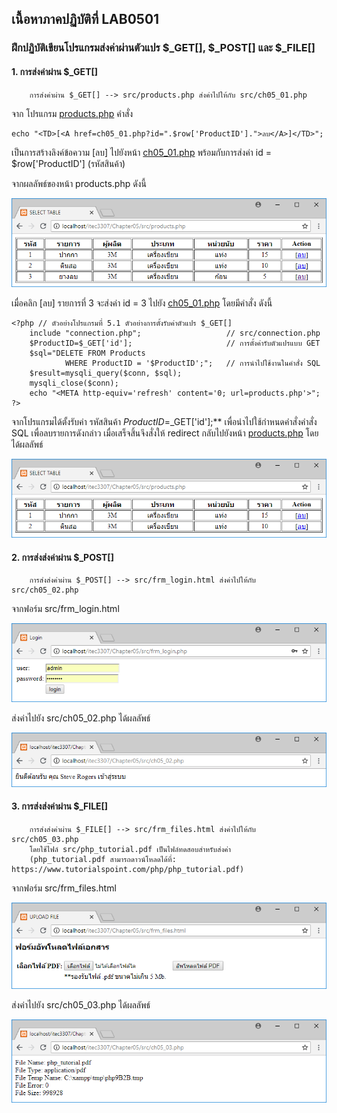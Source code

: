 ## เนื้อหาภาคปฏิบัติที่ LAB0501
### ฝึกปฏิบัติเขียนโปรแกรมส่งค่าผ่านตัวแปร $_GET[], $_POST[]  และ $_FILE[]
#### 1. การส่งค่าผ่าน $_GET[] 
```
    การส่งค่าผ่าน $_GET[] --> src/products.php ส่งค่าไปให้กับ src/ch05_01.php
```
จาก โปรแกรม [products.php](src/products.php) คำสั่ง 
```
echo "<TD>[<A href=ch05_01.php?id=".$row['ProductID'].">ลบ</A>]</TD>";
```
เป็นการสร้างลิงค์ข้อความ [ลบ] ไปยังหน้า [ch05_01.php](src/ch05_01.php) พร้อมกับการส่งค่า id = $row['ProductID'] (รหัสสินค้า)

จากผลลัพธ์ของหน้า products.php ดังนี้

<img src=output/products.png>

เมื่อคลิก [ลบ] รายการที่ 3 จะส่งค่า id = 3 ไปยัง [ch05_01.php](src/ch05_01.php) โดยมีคำสั่ง ดังนี้

```
<?php // ตัวอย่างโปรแกรมที่ 5.1 ตัวอย่างการตั้งรับค่าตัวแปร $_GET[]
    include "connection.php";                   // src/connection.php
    $ProductID=$_GET['id'];                     // การตั้งค่ารับตัวแปรแบบ GET
    $sql="DELETE FROM Products 
            WHERE ProductID = '$ProductID';";   // การนำไปใช้งานในคำสั่ง SQL
    $result=mysqli_query($conn, $sql); 
    mysqli_close($conn);
    echo "<META http-equiv='refresh' content='0; url=products.php'>";
?>
```
จากโปรแกรมได้ตั้งรับค่า รหัสสินค้า $ProductID=$_GET['id'];** 
เพื่อนำไปใช้กำหนดคำสั่งคำสั่ง SQL เพื่อลบรายการดังกล่าว
เมื่อเสร็จสิ้นจึงสั่งให้ redirect กลับไปยังหน้า [products.php](src/products.php) โดยได้ผลลัพธ์

<img src=output/ch05_01.png>

#### 2. การส่งส่งค่าผ่าน $_POST[]
```
    การส่งส่งค่าผ่าน $_POST[] --> src/frm_login.html ส่งค่าไปให้กับ src/ch05_02.php
```
จากฟอร์ม src/frm_login.html

<img src=output/frm_login.png>

ส่งค่าไปยัง src/ch05_02.php ได้ผลลัพธ์

<img src=output/ch05_02.png>

#### 3. การส่งส่งค่าผ่าน $_FILE[]
```
    การส่งส่งค่าผ่าน $_FILE[] --> src/frm_files.html ส่งค่าไปให้กับ src/ch05_03.php 
    โดยใช้ไฟล์ src/php_tutorial.pdf เป็นไฟล์ทดสอบสำหรับส่งค่า 
    (php_tutorial.pdf สามารถดาวน์โหลดได้ที่: https://www.tutorialspoint.com/php/php_tutorial.pdf)
```

จากฟอร์ม src/frm_files.html

<img src=output/frm_files.png>

ส่งค่าไปยัง src/ch05_03.php ได้ผลลัพธ์

<img src=output/ch05_03.png>
